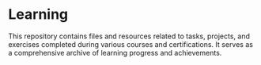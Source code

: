 # Learning
 This repository contains files and resources related to tasks, projects, and exercises completed during various courses and certifications. It serves as a comprehensive archive of learning progress and achievements.
